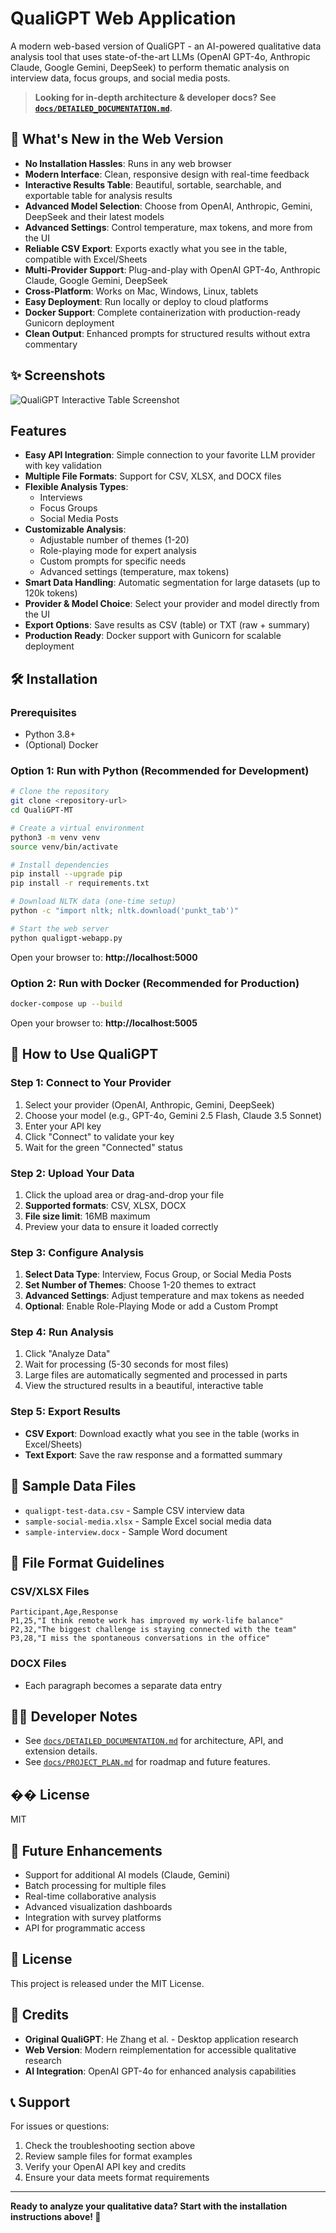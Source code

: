 # QualiGPT Web Application

A modern web-based version of QualiGPT - an AI-powered qualitative data analysis tool that uses state-of-the-art LLMs (OpenAI GPT-4o, Anthropic Claude, Google Gemini, DeepSeek) to perform thematic analysis on interview data, focus groups, and social media posts.

> **Looking for in-depth architecture & developer docs?  See [`docs/DETAILED_DOCUMENTATION.md`](docs/DETAILED_DOCUMENTATION.md).**

## 🚀 What's New in the Web Version

- **No Installation Hassles**: Runs in any web browser
- **Modern Interface**: Clean, responsive design with real-time feedback
- **Interactive Results Table**: Beautiful, sortable, searchable, and exportable table for analysis results
- **Advanced Model Selection**: Choose from OpenAI, Anthropic, Gemini, DeepSeek and their latest models
- **Advanced Settings**: Control temperature, max tokens, and more from the UI
- **Reliable CSV Export**: Exports exactly what you see in the table, compatible with Excel/Sheets
- **Multi-Provider Support**: Plug-and-play with OpenAI GPT-4o, Anthropic Claude, Google Gemini, DeepSeek
- **Cross-Platform**: Works on Mac, Windows, Linux, tablets
- **Easy Deployment**: Run locally or deploy to cloud platforms
- **Docker Support**: Complete containerization with production-ready Gunicorn deployment
- **Clean Output**: Enhanced prompts for structured results without extra commentary

## ✨ Screenshots

![QualiGPT Interactive Table Screenshot](graph/QualiGPT-workflow.png)

## Features

- **Easy API Integration**: Simple connection to your favorite LLM provider with key validation
- **Multiple File Formats**: Support for CSV, XLSX, and DOCX files
- **Flexible Analysis Types**: 
  - Interviews
  - Focus Groups
  - Social Media Posts
- **Customizable Analysis**:
  - Adjustable number of themes (1-20)
  - Role-playing mode for expert analysis
  - Custom prompts for specific needs
  - Advanced settings (temperature, max tokens)
- **Smart Data Handling**: Automatic segmentation for large datasets (up to 120k tokens)
- **Provider & Model Choice**: Select your provider and model directly from the UI
- **Export Options**: Save results as CSV (table) or TXT (raw + summary)
- **Production Ready**: Docker support with Gunicorn for scalable deployment

## 🛠️ Installation

### Prerequisites
- Python 3.8+
- (Optional) Docker

### Option 1: Run with Python (Recommended for Development)

```bash
# Clone the repository
git clone <repository-url>
cd QualiGPT-MT

# Create a virtual environment
python3 -m venv venv
source venv/bin/activate

# Install dependencies
pip install --upgrade pip
pip install -r requirements.txt

# Download NLTK data (one-time setup)
python -c "import nltk; nltk.download('punkt_tab')"

# Start the web server
python qualigpt-webapp.py
```

Open your browser to: **http://localhost:5000**

### Option 2: Run with Docker (Recommended for Production)

```bash
docker-compose up --build
```

Open your browser to: **http://localhost:5005**

## 📖 How to Use QualiGPT

### Step 1: Connect to Your Provider
1. Select your provider (OpenAI, Anthropic, Gemini, DeepSeek)
2. Choose your model (e.g., GPT-4o, Gemini 2.5 Flash, Claude 3.5 Sonnet)
3. Enter your API key
4. Click "Connect" to validate your key
5. Wait for the green "Connected" status

### Step 2: Upload Your Data
1. Click the upload area or drag-and-drop your file
2. **Supported formats**: CSV, XLSX, DOCX
3. **File size limit**: 16MB maximum
4. Preview your data to ensure it loaded correctly

### Step 3: Configure Analysis
1. **Select Data Type**: Interview, Focus Group, or Social Media Posts
2. **Set Number of Themes**: Choose 1-20 themes to extract
3. **Advanced Settings**: Adjust temperature and max tokens as needed
4. **Optional**: Enable Role-Playing Mode or add a Custom Prompt

### Step 4: Run Analysis
1. Click "Analyze Data"
2. Wait for processing (5-30 seconds for most files)
3. Large files are automatically segmented and processed in parts
4. View the structured results in a beautiful, interactive table

### Step 5: Export Results
- **CSV Export**: Download exactly what you see in the table (works in Excel/Sheets)
- **Text Export**: Save the raw response and a formatted summary

## 📂 Sample Data Files

- `qualigpt-test-data.csv` - Sample CSV interview data
- `sample-social-media.xlsx` - Sample Excel social media data
- `sample-interview.docx` - Sample Word document

## 📝 File Format Guidelines

### CSV/XLSX Files
```csv
Participant,Age,Response
P1,25,"I think remote work has improved my work-life balance"
P2,32,"The biggest challenge is staying connected with the team"
P3,28,"I miss the spontaneous conversations in the office"
```

### DOCX Files
- Each paragraph becomes a separate data entry

## 🧑‍💻 Developer Notes
- See [`docs/DETAILED_DOCUMENTATION.md`](docs/DETAILED_DOCUMENTATION.md) for architecture, API, and extension details.
- See [`docs/PROJECT_PLAN.md`](docs/PROJECT_PLAN.md) for roadmap and future features.

## �� License
MIT

## 🔮 Future Enhancements

- Support for additional AI models (Claude, Gemini)
- Batch processing for multiple files
- Real-time collaborative analysis
- Advanced visualization dashboards
- Integration with survey platforms
- API for programmatic access

## 📄 License

This project is released under the MIT License.

## 🙏 Credits

- **Original QualiGPT**: He Zhang et al. - Desktop application research
- **Web Version**: Modern reimplementation for accessible qualitative research
- **AI Integration**: OpenAI GPT-4o for enhanced analysis capabilities

## 📞 Support

For issues or questions:
1. Check the troubleshooting section above
2. Review sample files for format examples
3. Verify your OpenAI API key and credits
4. Ensure your data meets format requirements

---

**Ready to analyze your qualitative data? Start with the installation instructions above! 🚀**

